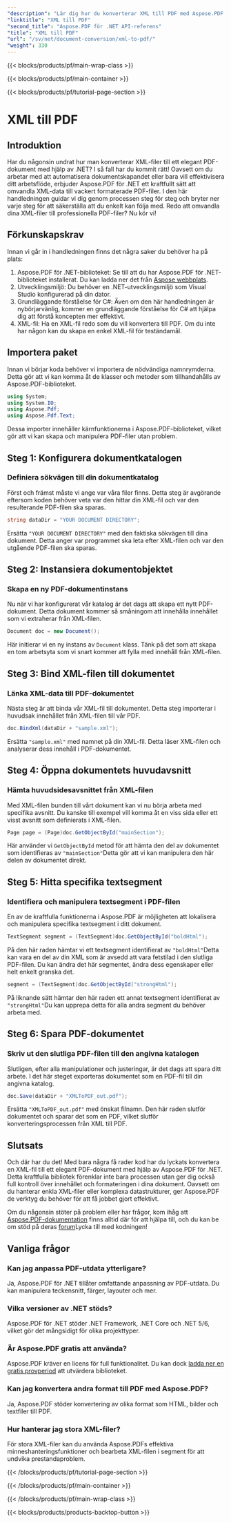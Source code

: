 ```yaml
---
"description": "Lär dig hur du konverterar XML till PDF med Aspose.PDF för .NET i den här omfattande steg-för-steg-handledningen, komplett med kodexempel och detaljerade förklaringar."
"linktitle": "XML till PDF"
"second_title": "Aspose.PDF för .NET API-referens"
"title": "XML till PDF"
"url": "/sv/net/document-conversion/xml-to-pdf/"
"weight": 330
---
```


{{< blocks/products/pf/main-wrap-class >}}

{{< blocks/products/pf/main-container >}}

{{< blocks/products/pf/tutorial-page-section >}}

# XML till PDF

## Introduktion

Har du någonsin undrat hur man konverterar XML-filer till ett elegant PDF-dokument med hjälp av .NET? I så fall har du kommit rätt! Oavsett om du arbetar med att automatisera dokumentskapandet eller bara vill effektivisera ditt arbetsflöde, erbjuder Aspose.PDF för .NET ett kraftfullt sätt att omvandla XML-data till vackert formaterade PDF-filer. I den här handledningen guidar vi dig genom processen steg för steg och bryter ner varje steg för att säkerställa att du enkelt kan följa med. Redo att omvandla dina XML-filer till professionella PDF-filer? Nu kör vi!

## Förkunskapskrav

Innan vi går in i handledningen finns det några saker du behöver ha på plats:

1. Aspose.PDF för .NET-biblioteket: Se till att du har Aspose.PDF för .NET-biblioteket installerat. Du kan ladda ner det från [Aspose webbplats](https://releases.aspose.com/pdf/net/).
2. Utvecklingsmiljö: Du behöver en .NET-utvecklingsmiljö som Visual Studio konfigurerad på din dator.
3. Grundläggande förståelse för C#: Även om den här handledningen är nybörjarvänlig, kommer en grundläggande förståelse för C# att hjälpa dig att förstå koncepten mer effektivt.
4. XML-fil: Ha en XML-fil redo som du vill konvertera till PDF. Om du inte har någon kan du skapa en enkel XML-fil för teständamål.

## Importera paket

Innan vi börjar koda behöver vi importera de nödvändiga namnrymderna. Detta gör att vi kan komma åt de klasser och metoder som tillhandahålls av Aspose.PDF-biblioteket.

```csharp
using System;
using System.IO;
using Aspose.Pdf;
using Aspose.Pdf.Text;
```

Dessa importer innehåller kärnfunktionerna i Aspose.PDF-biblioteket, vilket gör att vi kan skapa och manipulera PDF-filer utan problem.

## Steg 1: Konfigurera dokumentkatalogen

### Definiera sökvägen till din dokumentkatalog

Först och främst måste vi ange var våra filer finns. Detta steg är avgörande eftersom koden behöver veta var den hittar din XML-fil och var den resulterande PDF-filen ska sparas.

```csharp
string dataDir = "YOUR DOCUMENT DIRECTORY";
```

Ersätta `"YOUR DOCUMENT DIRECTORY"` med den faktiska sökvägen till dina dokument. Detta anger var programmet ska leta efter XML-filen och var den utgående PDF-filen ska sparas.

## Steg 2: Instansiera dokumentobjektet

### Skapa en ny PDF-dokumentinstans

Nu när vi har konfigurerat vår katalog är det dags att skapa ett nytt PDF-dokument. Detta dokument kommer så småningom att innehålla innehållet som vi extraherar från XML-filen.

```csharp
Document doc = new Document();
```

Här initierar vi en ny instans av `Document` klass. Tänk på det som att skapa en tom arbetsyta som vi snart kommer att fylla med innehåll från XML-filen.

## Steg 3: Bind XML-filen till dokumentet

### Länka XML-data till PDF-dokumentet

Nästa steg är att binda vår XML-fil till dokumentet. Detta steg importerar i huvudsak innehållet från XML-filen till vår PDF.

```csharp
doc.BindXml(dataDir + "sample.xml");
```

Ersätta `"sample.xml"` med namnet på din XML-fil. Detta läser XML-filen och analyserar dess innehåll i PDF-dokumentet.

## Steg 4: Öppna dokumentets huvudavsnitt

### Hämta huvudsidesavsnittet från XML-filen

Med XML-filen bunden till vårt dokument kan vi nu börja arbeta med specifika avsnitt. Du kanske till exempel vill komma åt en viss sida eller ett visst avsnitt som definierats i XML-filen.

```csharp
Page page = (Page)doc.GetObjectById("mainSection");
```

Här använder vi `GetObjectById` metod för att hämta den del av dokumentet som identifieras av `"mainSection"`Detta gör att vi kan manipulera den här delen av dokumentet direkt.

## Steg 5: Hitta specifika textsegment

### Identifiera och manipulera textsegment i PDF-filen

En av de kraftfulla funktionerna i Aspose.PDF är möjligheten att lokalisera och manipulera specifika textsegment i ditt dokument.

```csharp
TextSegment segment = (TextSegment)doc.GetObjectById("boldHtml");
```

På den här raden hämtar vi ett textsegment identifierat av `"boldHtml"`Detta kan vara en del av din XML som är avsedd att vara fetstilad i den slutliga PDF-filen. Du kan ändra det här segmentet, ändra dess egenskaper eller helt enkelt granska det.

```csharp
segment = (TextSegment)doc.GetObjectById("strongHtml");
```

På liknande sätt hämtar den här raden ett annat textsegment identifierat av `"strongHtml"`Du kan upprepa detta för alla andra segment du behöver arbeta med.

## Steg 6: Spara PDF-dokumentet

### Skriv ut den slutliga PDF-filen till den angivna katalogen

Slutligen, efter alla manipulationer och justeringar, är det dags att spara ditt arbete. I det här steget exporteras dokumentet som en PDF-fil till din angivna katalog.

```csharp
doc.Save(dataDir + "XMLToPDF_out.pdf");
```

Ersätta `"XMLToPDF_out.pdf"` med önskat filnamn. Den här raden slutför dokumentet och sparar det som en PDF, vilket slutför konverteringsprocessen från XML till PDF.

## Slutsats

Och där har du det! Med bara några få rader kod har du lyckats konvertera en XML-fil till ett elegant PDF-dokument med hjälp av Aspose.PDF för .NET. Detta kraftfulla bibliotek förenklar inte bara processen utan ger dig också full kontroll över innehållet och formateringen i dina dokument. Oavsett om du hanterar enkla XML-filer eller komplexa datastrukturer, ger Aspose.PDF de verktyg du behöver för att få jobbet gjort effektivt.

Om du någonsin stöter på problem eller har frågor, kom ihåg att [Aspose.PDF-dokumentation](https://reference.aspose.com/pdf/net/) finns alltid där för att hjälpa till, och du kan be om stöd på deras [forum](https://forum.aspose.com/c/pdf/10)Lycka till med kodningen!

## Vanliga frågor

### Kan jag anpassa PDF-utdata ytterligare?
Ja, Aspose.PDF för .NET tillåter omfattande anpassning av PDF-utdata. Du kan manipulera teckensnitt, färger, layouter och mer.

### Vilka versioner av .NET stöds?
Aspose.PDF för .NET stöder .NET Framework, .NET Core och .NET 5/6, vilket gör det mångsidigt för olika projekttyper.

### Är Aspose.PDF gratis att använda?
Aspose.PDF kräver en licens för full funktionalitet. Du kan dock [ladda ner en gratis provperiod](https://releases.aspose.com/) att utvärdera biblioteket.

### Kan jag konvertera andra format till PDF med Aspose.PDF?
Ja, Aspose.PDF stöder konvertering av olika format som HTML, bilder och textfiler till PDF.

### Hur hanterar jag stora XML-filer?
För stora XML-filer kan du använda Aspose.PDFs effektiva minneshanteringsfunktioner och bearbeta XML-filen i segment för att undvika prestandaproblem.

{{< /blocks/products/pf/tutorial-page-section >}}

{{< /blocks/products/pf/main-container >}}

{{< /blocks/products/pf/main-wrap-class >}}

{{< blocks/products/products-backtop-button >}}